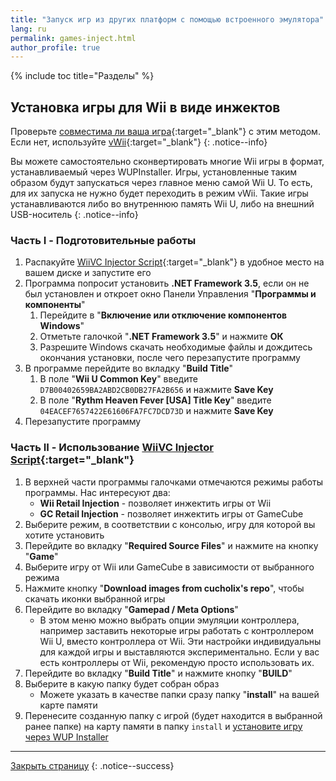 ```yaml
---
title: "Запуск игр из других платформ с помощью встроенного эмулятора"
lang: ru
permalink: games-inject.html
author_profile: true
---
```


{% include toc title="Разделы" %}

## Установка игры для Wii в виде инжектов

Проверьте [совместима ли ваша игра](https://wiki.gbatemp.net/wiki/WiiU_VC_Wii_inject_compatibility_list){:target="_blank"} с этим методом. Если нет, используйте [vWii](vwii-modding){:target="_blank"}
{: .notice--info}

Вы можете самостоятельно сконвертировать многие Wii игры в формат, устанавливаемый через WUPInstaller. Игры, установленные таким образом будут запускаться через главное меню самой Wii U. То есть, для их запуска не нужно будет переходить в режим vWii. Такие игры устанавливаются либо во внутреннюю память Wii U, либо на внешний USB-носитель
{: .notice--info}

### Часть I - Подготовительные работы

1. Распакуйте [WiiVC Injector Script](https://gbatemp.net/threads/release-wiivc-injector-script-gc-wii-homebrew-support.483577/){:target="_blank"} в удобное место на вашем диске и запустите его
1. Программа попросит установить **.NET Framework 3.5**, если он не был установлен и откроет окно Панели Управления "**Программы и компоненты**"
   1. Перейдите в "**Включение или отключение компонентов Windows**"
   1. Отметьте галочкой "**.NET Framework 3.5**" и нажмите **ОК**
   1. Разрешите Windows скачать необходимые файлы и дождитесь окончания установки, после чего перезапустите программу
1. В программе перейдите во вкладку "**Build Title**"
   1. В поле "**Wii U Common Key**" введите `D7B00402659BA2ABD2CB0DB27FA2B656` и нажмите **Save Key**
   1. В поле "**Rythm Heaven Fever [USA] Title Key**" введите `04EACEF7657422E61606FA7FC7DCD73D` и нажмите **Save Key**
1. Перезапустите программу

### Часть II - Использование [WiiVC Injector Script](https://gbatemp.net/threads/release-wiivc-injector-script-gc-wii-homebrew-support.483577/){:target="_blank"}

1. В верхней части программы галочками отмечаются режимы работы программы. Нас интересуют два:
   * **Wii Retail Injection** - позволяет инжектить игры от Wii
   * **GC Retail Injection** - позволяет инжектить игры от GameCube
1. Выберите режим, в соответствии с консолью, игру для которой вы хотите установить
1. Перейдите во вкладку "**Required Source Files**" и нажмите на кнопку "**Game**"
1. Выберите игру от Wii или GameCube в зависимости от выбранного режима
1. Нажмите кнопку "**Download images from cucholix's repo**", чтобы скачать иконки выбранной игры
1. Перейдите во вкладку "**Gamepad / Meta Options**"
   * В этом меню можно выбрать опции эмуляции контроллера, например заставить некоторые игры работать с контроллером Wii U, вместо контроллера от Wii. Эти настройки индивидуальны для каждой игры и выставляются экспериментально. Если у вас есть контроллеры от Wii, рекомендую просто использовать их. 
1. Перейдите во вкладку "**Build Title**" и нажмите кнопку "**BUILD**"
1. Выберите в какую папку будет собран образ 
   * Можете указать в качестве папки сразу папку "**install**" на вашей карте памяти 
1. Перенесите созданную папку с игрой (будет находится в выбранной ранее папке) на карту памяти в папку `install` и [установите игру через WUP Installer](games-wiiu)

___

[Закрыть страницу](javascript:window.close();)
{: .notice--success}